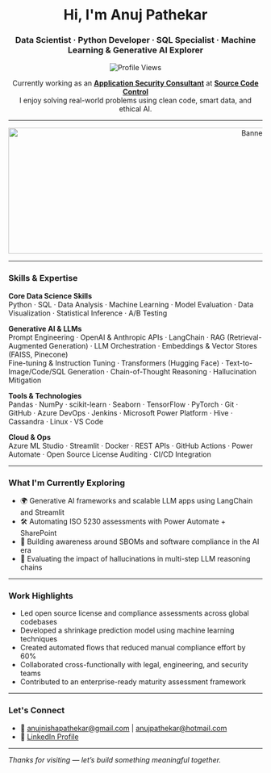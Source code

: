 <h1 align="center">Hi, I'm Anuj Pathekar</h1>
<h3 align="center">Data Scientist · Python Developer · SQL Specialist · Machine Learning & Generative AI Explorer</h3>

<p align="center">
  <img src="https://komarev.com/ghpvc/?username=anujpathekar&label=Profile%20Views&color=brightgreen&style=flat" alt="Profile Views" />
</p>

<p align="center">
  Currently working as an <strong><a href="https://www.linkedin.com/in/anujnishapathekar/" target="_blank">Application Security Consultant</a></strong> at  
  <strong><a href="https://in.linkedin.com/company/source-code-control-limited" target="_blank">Source Code Control</a></strong><br>
  I enjoy solving real-world problems using clean code, smart data, and ethical AI.
</p>

---

<!-- Banner Image Placeholder -->
<p align="center">
  <img src="your-banner-image.png" alt="Banner Image" width="1000" height="250" />
</p>

---

### Skills & Expertise

**Core Data Science Skills**  
Python · SQL · Data Analysis · Machine Learning · Model Evaluation · Data Visualization · Statistical Inference · A/B Testing

**Generative AI & LLMs**  
Prompt Engineering · OpenAI & Anthropic APIs · LangChain · RAG (Retrieval-Augmented Generation) · LLM Orchestration · Embeddings & Vector Stores (FAISS, Pinecone)  
Fine-tuning & Instruction Tuning · Transformers (Hugging Face) · Text-to-Image/Code/SQL Generation · Chain-of-Thought Reasoning · Hallucination Mitigation

**Tools & Technologies**  
Pandas · NumPy · scikit-learn · Seaborn · TensorFlow · PyTorch · Git · GitHub · Azure DevOps · Jenkins · Microsoft Power Platform · Hive · Cassandra · Linux · VS Code

**Cloud & Ops**  
Azure ML Studio · Streamlit · Docker · REST APIs · GitHub Actions · Power Automate · Open Source License Auditing · CI/CD Integration

---

### What I'm Currently Exploring

- 🌍 Generative AI frameworks and scalable LLM apps using LangChain and Streamlit  
- 🛠️ Automating ISO 5230 assessments with Power Automate + SharePoint  
- 📜 Building awareness around SBOMs and software compliance in the AI era  
- 🧪 Evaluating the impact of hallucinations in multi-step LLM reasoning chains

---

### Work Highlights

- Led open source license and compliance assessments across global codebases  
- Developed a shrinkage prediction model using machine learning techniques  
- Created automated flows that reduced manual compliance effort by 60%  
- Collaborated cross-functionally with legal, engineering, and security teams  
- Contributed to an enterprise-ready maturity assessment framework

---

### Let's Connect

- 📧 anujnishapathekar@gmail.com | anujpathekar@hotmail.com  
- 🔗 [LinkedIn Profile](https://www.linkedin.com/in/anujnishapathekar/)

---

_Thanks for visiting — let’s build something meaningful together._

